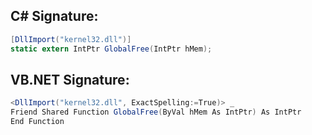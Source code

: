 
## C# Signature:
```cs
[DllImport("kernel32.dll")]
static extern IntPtr GlobalFree(IntPtr hMem);
```

## VB.NET Signature:
```cs
<DllImport("kernel32.dll", ExactSpelling:=True)> _
Friend Shared Function GlobalFree(ByVal hMem As IntPtr) As IntPtr
End Function
```
